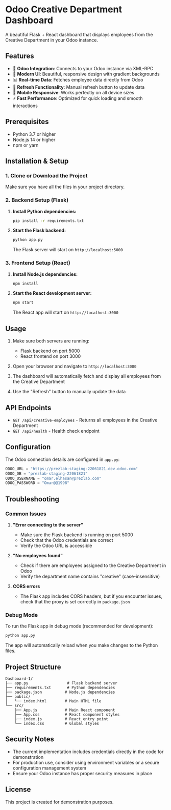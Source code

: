 # Odoo Creative Department Dashboard

A beautiful Flask + React dashboard that displays employees from the Creative Department in your Odoo instance.

## Features

- 🔗 **Odoo Integration**: Connects to your Odoo instance via XML-RPC
- 🎨 **Modern UI**: Beautiful, responsive design with gradient backgrounds
- 📊 **Real-time Data**: Fetches employee data directly from Odoo
- 🔄 **Refresh Functionality**: Manual refresh button to update data
- 📱 **Mobile Responsive**: Works perfectly on all device sizes
- ⚡ **Fast Performance**: Optimized for quick loading and smooth interactions

## Prerequisites

- Python 3.7 or higher
- Node.js 14 or higher
- npm or yarn

## Installation & Setup

### 1. Clone or Download the Project

Make sure you have all the files in your project directory.

### 2. Backend Setup (Flask)

1. **Install Python dependencies:**
   ```bash
   pip install -r requirements.txt
   ```

2. **Start the Flask backend:**
   ```bash
   python app.py
   ```
   
   The Flask server will start on `http://localhost:5000`

### 3. Frontend Setup (React)

1. **Install Node.js dependencies:**
   ```bash
   npm install
   ```

2. **Start the React development server:**
   ```bash
   npm start
   ```
   
   The React app will start on `http://localhost:3000`

## Usage

1. Make sure both servers are running:
   - Flask backend on port 5000
   - React frontend on port 3000

2. Open your browser and navigate to `http://localhost:3000`

3. The dashboard will automatically fetch and display all employees from the Creative Department

4. Use the "Refresh" button to manually update the data

## API Endpoints

- `GET /api/creative-employees` - Returns all employees in the Creative Department
- `GET /api/health` - Health check endpoint

## Configuration

The Odoo connection details are configured in `app.py`:

```python
ODOO_URL = "https://prezlab-staging-22061821.dev.odoo.com"
ODOO_DB = "prezlab-staging-22061821"
ODOO_USERNAME = "omar.elhasan@prezlab.com"
ODOO_PASSWORD = "Omar@@1998"
```

## Troubleshooting

### Common Issues

1. **"Error connecting to the server"**
   - Make sure the Flask backend is running on port 5000
   - Check that the Odoo credentials are correct
   - Verify the Odoo URL is accessible

2. **"No employees found"**
   - Check if there are employees assigned to the Creative Department in Odoo
   - Verify the department name contains "creative" (case-insensitive)

3. **CORS errors**
   - The Flask app includes CORS headers, but if you encounter issues, check that the proxy is set correctly in `package.json`

### Debug Mode

To run the Flask app in debug mode (recommended for development):
```bash
python app.py
```

The app will automatically reload when you make changes to the Python files.

## Project Structure

```
Dashboard-1/
├── app.py                 # Flask backend server
├── requirements.txt       # Python dependencies
├── package.json          # Node.js dependencies
├── public/
│   └── index.html        # Main HTML file
└── src/
    ├── App.js            # Main React component
    ├── App.css           # React component styles
    ├── index.js          # React entry point
    └── index.css         # Global styles
```

## Security Notes

- The current implementation includes credentials directly in the code for demonstration
- For production use, consider using environment variables or a secure configuration management system
- Ensure your Odoo instance has proper security measures in place

## License

This project is created for demonstration purposes. 